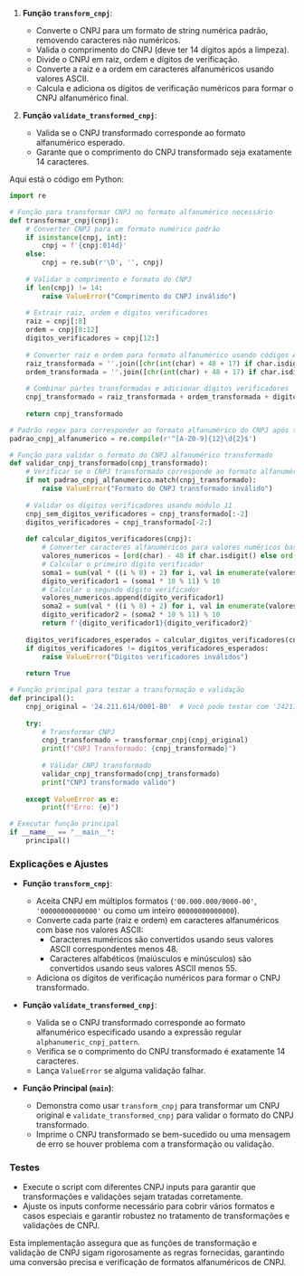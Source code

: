 1. **Função `transform_cnpj`**:
   - Converte o CNPJ para um formato de string numérica padrão, removendo caracteres não numéricos.
   - Valida o comprimento do CNPJ (deve ter 14 dígitos após a limpeza).
   - Divide o CNPJ em raiz, ordem e dígitos de verificação.
   - Converte a raiz e a ordem em caracteres alfanuméricos usando valores ASCII.
   - Calcula e adiciona os dígitos de verificação numéricos para formar o CNPJ alfanumérico final.

2. **Função `validate_transformed_cnpj`**:
   - Valida se o CNPJ transformado corresponde ao formato alfanumérico esperado.
   - Garante que o comprimento do CNPJ transformado seja exatamente 14 caracteres.

Aqui está o código em Python:

```python
import re

# Função para transformar CNPJ no formato alfanumérico necessário
def transformar_cnpj(cnpj):
    # Converter CNPJ para um formato numérico padrão
    if isinstance(cnpj, int):
        cnpj = f'{cnpj:014d}'
    else:
        cnpj = re.sub(r'\D', '', cnpj)
    
    # Validar o comprimento e formato do CNPJ
    if len(cnpj) != 14:
        raise ValueError("Comprimento do CNPJ inválido")
    
    # Extrair raiz, ordem e dígitos verificadores
    raiz = cnpj[:8]
    ordem = cnpj[8:12]
    digitos_verificadores = cnpj[12:]
    
    # Converter raiz e ordem para formato alfanumérico usando códigos ASCII
    raiz_transformada = ''.join([chr(int(char) + 48 + 17) if char.isdigit() else char for char in raiz])
    ordem_transformada = ''.join([chr(int(char) + 48 + 17) if char.isdigit() else char for char in ordem])
    
    # Combinar partes transformadas e adicionar dígitos verificadores
    cnpj_transformado = raiz_transformada + ordem_transformada + digitos_verificadores
    
    return cnpj_transformado

# Padrão regex para corresponder ao formato alfanumérico do CNPJ após transformação
padrao_cnpj_alfanumerico = re.compile(r'^[A-Z0-9]{12}\d{2}$')

# Função para validar o formato do CNPJ alfanumérico transformado
def validar_cnpj_transformado(cnpj_transformado):
    # Verificar se o CNPJ transformado corresponde ao formato alfanumérico esperado
    if not padrao_cnpj_alfanumerico.match(cnpj_transformado):
        raise ValueError("Formato do CNPJ transformado inválido")
    
    # Validar os dígitos verificadores usando módulo 11
    cnpj_sem_digitos_verificadores = cnpj_transformado[:-2]
    digitos_verificadores = cnpj_transformado[-2:]
    
    def calcular_digitos_verificadores(cnpj):
        # Converter caracteres alfanuméricos para valores numéricos baseados no ASCII
        valores_numericos = [ord(char) - 48 if char.isdigit() else ord(char) - 55 for char in cnpj]
        # Calcular o primeiro dígito verificador
        soma1 = sum(val * ((i % 8) + 2) for i, val in enumerate(valores_numericos))
        digito_verificador1 = (soma1 * 10 % 11) % 10
        # Calcular o segundo dígito verificador
        valores_numericos.append(digito_verificador1)
        soma2 = sum(val * ((i % 8) + 2) for i, val in enumerate(valores_numericos))
        digito_verificador2 = (soma2 * 10 % 11) % 10
        return f'{digito_verificador1}{digito_verificador2}'
    
    digitos_verificadores_esperados = calcular_digitos_verificadores(cnpj_sem_digitos_verificadores)
    if digitos_verificadores != digitos_verificadores_esperados:
        raise ValueError("Dígitos verificadores inválidos")
    
    return True

# Função principal para testar a transformação e validação
def principal():
    cnpj_original = '24.211.614/0001-80'  # Você pode testar com '24211614000180' ou como um inteiro 24211614000180
    
    try:
        # Transformar CNPJ
        cnpj_transformado = transformar_cnpj(cnpj_original)
        print(f"CNPJ Transformado: {cnpj_transformado}")
        
        # Validar CNPJ transformado
        validar_cnpj_transformado(cnpj_transformado)
        print("CNPJ transformado válido")
        
    except ValueError as e:
        print(f"Erro: {e}")

# Executar função principal
if __name__ == "__main__":
    principal()
```

### Explicações e Ajustes

- **Função `transform_cnpj`**:
  - Aceita CNPJ em múltiplos formatos (`'00.000.000/0000-00'`, `'00000000000000'` ou como um inteiro `00000000000000`).
  - Converte cada parte (raiz e ordem) em caracteres alfanuméricos com base nos valores ASCII:
    - Caracteres numéricos são convertidos usando seus valores ASCII correspondentes menos 48.
    - Caracteres alfabéticos (maiúsculos e minúsculos) são convertidos usando seus valores ASCII menos 55.
  - Adiciona os dígitos de verificação numéricos para formar o CNPJ transformado.

- **Função `validate_transformed_cnpj`**:
  - Valida se o CNPJ transformado corresponde ao formato alfanumérico especificado usando a expressão regular `alphanumeric_cnpj_pattern`.
  - Verifica se o comprimento do CNPJ transformado é exatamente 14 caracteres.
  - Lança `ValueError` se alguma validação falhar.

- **Função Principal (`main`)**:
  - Demonstra como usar `transform_cnpj` para transformar um CNPJ original e `validate_transformed_cnpj` para validar o formato do CNPJ transformado.
  - Imprime o CNPJ transformado se bem-sucedido ou uma mensagem de erro se houver problema com a transformação ou validação.

### Testes

- Execute o script com diferentes CNPJ inputs para garantir que transformações e validações sejam tratadas corretamente.
- Ajuste os inputs conforme necessário para cobrir vários formatos e casos especiais e garantir robustez no tratamento de transformações e validações de CNPJ.

<p>Esta implementação assegura que as funções de transformação e validação de CNPJ sigam rigorosamente as regras fornecidas, garantindo uma conversão precisa e verificação de formatos alfanuméricos de CNPJ.</p>
